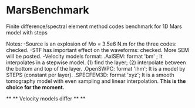 # MarsBenchmark
Finite difference/spectral element method codes benchmark for 1D Mars model with steps

Notes: 
-Source is an explosion of Mo = 3.5e6 N.m for the three codes: checked. 
-STF has important effect on the waveforms: checked. More SEM will be posted. 
-Velocity models format:
    .AxiSEM: format 'bm' ; It interpolates in a stepwise model. (1) find the layer; (2) interpolate between the bottom and top of the layer. 
    .OpenSWPC: format 'lhm'; It is a model by STEPS (constant per layer). 
    .SPECFEM3D: format 'xyz'; It is a smooth tomography model with even sampling and linear interpolation. **This is the choice for the moment.**
    
** ** Velocity models differ ** **

    
